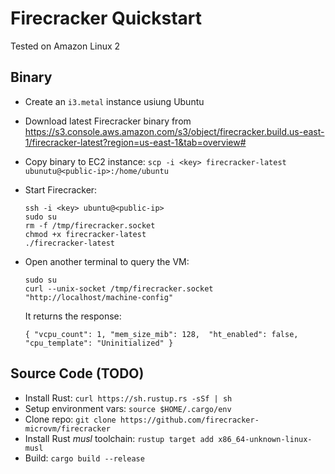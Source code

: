 
# Firecracker Quickstart

Tested on Amazon Linux 2

## Binary

- Create an `i3.metal` instance usiung Ubuntu
- Download latest Firecracker binary from https://s3.console.aws.amazon.com/s3/object/firecracker.build.us-east-1/firecracker-latest?region=us-east-1&tab=overview#
- Copy binary to EC2 instance: `scp -i <key> firecracker-latest ubunutu@<public-ip>:/home/ubuntu`
- Start Firecracker:

  ```
  ssh -i <key> ubuntu@<public-ip>
  sudo su
  rm -f /tmp/firecracker.socket
  chmod +x firecracker-latest
  ./firecracker-latest
  ```

- Open another terminal to query the VM:

  ```
  sudo su
  curl --unix-socket /tmp/firecracker.socket "http://localhost/machine-config"
  ```

  It returns the response:

  ```
  { "vcpu_count": 1, "mem_size_mib": 128,  "ht_enabled": false,  "cpu_template": "Uninitialized" }
  ```


## Source Code (TODO)

- Install Rust: `curl https://sh.rustup.rs -sSf | sh`
- Setup environment vars: `source $HOME/.cargo/env`
- Clone repo: `git clone https://github.com/firecracker-microvm/firecracker`
- Install Rust _musl_ toolchain: `rustup target add x86_64-unknown-linux-musl`
- Build: `cargo build --release`

